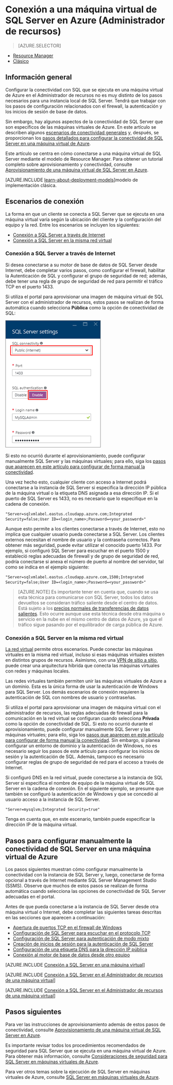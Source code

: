 <properties 
	pageTitle="Conexión a una máquina virtual de SQL Server en Azure | Microsoft Azure"
	description="En este tema se usan recursos creados con el modelo de implementación clásica y se describe cómo conectarse a SQL Server en una máquina virtual en Azure. Los escenarios varían según la configuración de red y la ubicación del cliente."
	services="virtual-machines-windows"
	documentationCenter="na"
	authors="rothja"
	manager="jeffreyg"
	editor="monicar"    
	tags="azure-service-management"/>
<tags 
	ms.service="virtual-machines-windows"
	ms.devlang="na"
	ms.topic="article"
	ms.tgt_pltfrm="vm-windows-sql-server"
	ms.workload="infrastructure-services"
	ms.date="03/24/2016"
	ms.author="jroth" />

# Conexión a una máquina virtual de SQL Server en Azure (Administrador de recursos)

> [AZURE.SELECTOR]
- [Resource Manager](virtual-machines-windows-sql-connect.md)
- [Clásico](virtual-machines-windows-classic-sql-connect.md)

## Información general

Configurar la conectividad con SQL que se ejecuta en una máquina virtual de Azure en el Administrador de recursos no es muy distinto de los pasos necesarios para una instancia local de SQL Server. Tendrá que trabajar con los pasos de configuración relacionados con el firewall, la autenticación y los inicios de sesión de base de datos.

Sin embargo, hay algunos aspectos de la conectividad de SQL Server que son específicos de las máquinas virtuales de Azure. En este artículo se describen algunos [escenarios de conectividad generales](#connection-scenarios) y, después, se proporcionan los [pasos detallados para configurar la conectividad de SQL Server en una máquina virtual de Azure](#steps-for-manually-configuring-sql-server-connectivity-in-an-azure-vm).

Este artículo se centra en cómo conectarse a una máquina virtual de SQL Server mediante el modelo de Resource Manager. Para obtener un tutorial completo sobre aprovisionamiento y conectividad, consulte [Aprovisionamiento de una máquina virtual de SQL Server en Azure](virtual-machines-windows-portal-sql-server-provision.md).

[AZURE.INCLUDE [learn-about-deployment-models](../../includes/learn-about-deployment-models-rm-include.md)]modelo de implementación clásica.

## Escenarios de conexión

La forma en que un cliente se conecta a SQL Server que se ejecuta en una máquina virtual varía según la ubicación del cliente y la configuración del equipo y la red. Entre los escenarios se incluyen los siguientes:

- [Conexión a SQL Server a través de Internet](#connect-to-sql-server-over-the-internet)
- [Conexión a SQL Server en la misma red virtual](#connect-to-sql-server-in-the-same-virtual-network)

### Conexión a SQL Server a través de Internet

Si desea conectarse a su motor de base de datos de SQL Server desde Internet, debe completar varios pasos, como configurar el firewall, habilitar la Autenticación de SQL y configurar el grupo de seguridad de red; además, debe tener una regla de grupo de seguridad de red para permitir el tráfico TCP en el puerto 1433.

Si utiliza el portal para aprovisionar una imagen de máquina virtual de SQL Server con el administrador de recursos, estos pasos se realizan de forma automática cuando selecciona **Pública** como la opción de conectividad de SQL:

![](./media/virtual-machines-windows-sql-connect/sql-vm-portal-connectivity.png)

Si esto no ocurrió durante el aprovisionamiento, puede configurar manualmente SQL Server y las máquinas virtuales; para ello, siga los [pasos que aparecen en este artículo para configurar de forma manual la conectividad](#steps-for-manually-configuring-sql-server-connectivity-in-an-azure-vm).

Una vez hecho esto, cualquier cliente con acceso a Internet podrá conectarse a la instancia de SQL Server si especifica la dirección IP pública de la máquina virtual o la etiqueta DNS asignada a esa dirección IP. Si el puerto de SQL Server es 1433, no es necesario que lo especifique en la cadena de conexión.

	"Server=sqlvmlabel.eastus.cloudapp.azure.com;Integrated Security=false;User ID=<login_name>;Password=<your_password>"

Aunque esto permite a los clientes conectarse a través de Internet, esto no implica que cualquier usuario pueda conectarse a SQL Server. Los clientes externos necesitan el nombre de usuario y la contraseña correctos. Para obtener más seguridad, puede evitar utilizar el conocido puerto 1433. Por ejemplo, si configuró SQL Server para escuchar en el puerto 1500 y estableció reglas adecuadas de firewall y de grupo de seguridad de red, podría conectarse si anexa el número de puerto al nombre del servidor, tal como se indica en el ejemplo siguiente:

	"Server=sqlvmlabel.eastus.cloudapp.azure.com,1500;Integrated Security=false;User ID=<login_name>;Password=<your_password>"

>[AZURE.NOTE] Es importante tener en cuenta que, cuando se usa esta técnica para comunicarse con SQL Server, todos los datos devueltos se consideran tráfico saliente desde el centro de datos. Está sujeto a los [precios normales de transferencias de datos salientes](https://azure.microsoft.com/pricing/details/data-transfers/). Esto ocurre aunque use esta técnica desde otra máquina o servicio en la nube en el mismo centro de datos de Azure, ya que el tráfico sigue pasando por el equilibrador de carga pública de Azure.

### Conexión a SQL Server en la misma red virtual

[La red virtual](../virtual-network/virtual-networks-overview.md) permite otros escenarios. Puede conectar las máquinas virtuales en la misma red virtual, incluso si esas máquinas virtuales existen en distintos grupos de recursos. Asimismo, con una [VPN de sitio a sitio](../vpn-gateway/vpn-gateway-site-to-site-create.md), puede crear una arquitectura híbrida que conecta las máquinas virtuales con redes y máquinas locales.

Las redes virtuales también permiten unir las máquinas virtuales de Azure a un dominio. Esta es la única forma de usar la autenticación de Windows para SQL Server. Los demás escenarios de conexión requieren la autenticación de SQL con nombres de usuario y contraseñas.

Si utiliza el portal para aprovisionar una imagen de máquina virtual con el administrador de recursos, las reglas adecuadas de firewall para la comunicación en la red virtual se configuran cuando selecciona **Privada** como la opción de conectividad de SQL. Si esto no ocurrió durante el aprovisionamiento, puede configurar manualmente SQL Server y las máquinas virtuales; para ello, siga los [pasos que aparecen en este artículo para configurar de forma manual la conectividad](#steps-for-manually-configuring-sql-server-connectivity-in-an-azure-vm). Sin embargo, si planea configurar un entorno de dominio y la autenticación de Windows, no es necesario seguir los pasos de este artículo para configurar los inicios de sesión y la autenticación de SQL. Además, tampoco es necesario configurar reglas de grupo de seguridad de red para el acceso a través de Internet.

Si configuró DNS en la red virtual, puede conectarse a la instancia de SQL Server si especifica el nombre de equipo de la máquina virtual de SQL Server en la cadena de conexión. En el siguiente ejemplo, se presume que también se configuró la autenticación de Windows y que se concedió al usuario acceso a la instancia de SQL Server.

	"Server=mysqlvm;Integrated Security=true" 

Tenga en cuenta que, en este escenario, también puede especificar la dirección IP de la máquina virtual.

## Pasos para configurar manualmente la conectividad de SQL Server en una máquina virtual de Azure

Los pasos siguientes muestran cómo configurar manualmente la conectividad con la instancia de SQL Server y, luego, conectarse de forma opcional a través de Internet mediante SQL Server Management Studio (SSMS). Observe que muchos de estos pasos se realizan de forma automática cuando selecciona las opciones de conectividad de SQL Server adecuadas en el portal.

Antes de que pueda conectarse a la instancia de SQL Server desde otra máquina virtual o Internet, debe completar las siguientes tareas descritas en las secciones que aparecen a continuación:

- [Apertura de puertos TCP en el firewall de Windows](#open-tcp-ports-in-the-windows-firewall-for-the-default-instance-of-the-database-engine)
- [Configuración de SQL Server para escuchar en el protocolo TCP](#configure-sql-server-to-listen-on-the-tcp-protocol)
- [Configuración de SQL Server para autenticación de modo mixto](#configure-sql-server-for-mixed-mode-authentication)
- [Creación de inicios de sesión para la autenticación de SQL Server](#create-sql-server-authentication-logins)
- [Configuración de una etiqueta DNS para la dirección IP pública](#configure-a-dns-label-for-the-public-ip-address)
- [Conexión al motor de base de datos desde otro equipo](#connect-to-the-database-engine-from-another-computer)

[AZURE.INCLUDE [Conexión a SQL Server en una máquina virtual](../../includes/virtual-machines-sql-server-connection-steps.md)]

[AZURE.INCLUDE [Conexión a SQL Server en el Administrador de recursos de una máquina virtual](../../includes/virtual-machines-sql-server-connection-steps-resource-manager-nsg-rule.md)]

[AZURE.INCLUDE [Conexión a SQL Server en el Administrador de recursos de una máquina virtual](../../includes/virtual-machines-sql-server-connection-steps-resource-manager.md)]

## Pasos siguientes

Para ver las instrucciones de aprovisionamiento además de estos pasos de conectividad, consulte [Aprovisionamiento de una máquina virtual de SQL Server en Azure](virtual-machines-windows-portal-sql-server-provision.md).

Es importante revisar todos los procedimientos recomendados de seguridad para SQL Server que se ejecuta en una máquina virtual de Azure. Para obtener más información, consulte [Consideraciones de seguridad para SQL Server en máquinas virtuales de Azure](virtual-machines-windows-classic-sql-security.md).

Para ver otros temas sobre la ejecución de SQL Server en máquinas virtuales de Azure, consulte [SQL Server en máquinas virtuales de Azure](virtual-machines-windows-classic-sql-overview.md).

<!---HONumber=AcomDC_0330_2016-->